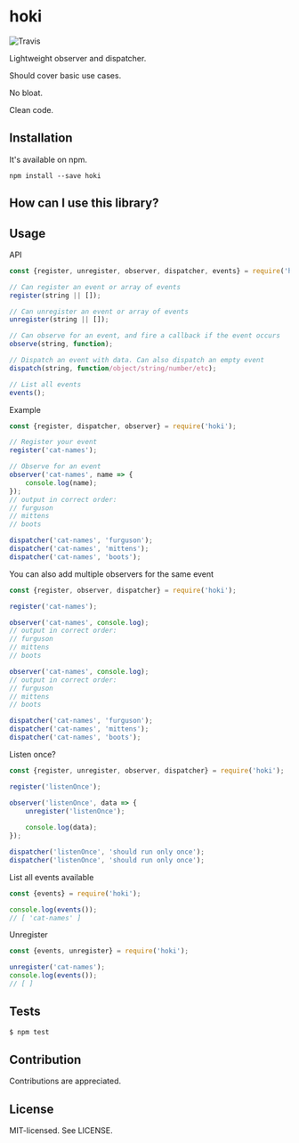 hoki
======
![Travis](https://travis-ci.org/bjarneo/hoki.svg?branch=master)

Lightweight observer and dispatcher.

Should cover basic use cases.

No bloat.

Clean code.

Installation
------
It's available on npm.
```
npm install --save hoki
```

How can I use this library?
------

Usage
------
API
```js
const {register, unregister, observer, dispatcher, events} = require('hoki');

// Can register an event or array of events
register(string || []);

// Can unregister an event or array of events
unregister(string || []);

// Can observe for an event, and fire a callback if the event occurs
observe(string, function);

// Dispatch an event with data. Can also dispatch an empty event
dispatch(string, function/object/string/number/etc);

// List all events
events();
```

Example
```js
const {register, dispatcher, observer} = require('hoki');

// Register your event
register('cat-names');

// Observe for an event
observer('cat-names', name => {
    console.log(name);
});
// output in correct order:
// furguson
// mittens
// boots

dispatcher('cat-names', 'furguson');
dispatcher('cat-names', 'mittens');
dispatcher('cat-names', 'boots');
```

You can also add multiple observers for the same event
```js
const {register, observer, dispatcher} = require('hoki');

register('cat-names');

observer('cat-names', console.log);
// output in correct order:
// furguson
// mittens
// boots

observer('cat-names', console.log);
// output in correct order:
// furguson
// mittens
// boots

dispatcher('cat-names', 'furguson');
dispatcher('cat-names', 'mittens');
dispatcher('cat-names', 'boots');
```

Listen once?
```js
const {register, unregister, observer, dispatcher} = require('hoki');

register('listenOnce');

observer('listenOnce', data => {
    unregister('listenOnce');
    
    console.log(data);
});

dispatcher('listenOnce', 'should run only once');
dispatcher('listenOnce', 'should run only once');

```

List all events available
```js
const {events} = require('hoki');

console.log(events());
// [ 'cat-names' ]
```

Unregister
```js
const {events, unregister} = require('hoki');

unregister('cat-names');
console.log(events());
// [ ]
```

Tests
------
```bash
$ npm test
```

Contribution
------
Contributions are appreciated.

License
------
MIT-licensed. See LICENSE.
